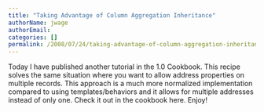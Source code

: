 ```yaml
---
title: "Taking Advantage of Column Aggregation Inheritance"
authorName: jwage
authorEmail:
categories: []
permalink: /2008/07/24/taking-advantage-of-column-aggregation-inheritance.html
---
```

Today I have published another tutorial in the 1.0 Cookbook. This recipe
solves the same situation where you want to allow address properties on
multiple records. This approach is a much more normalized implementation
compared to using templates/behaviors and it allows for multiple
addresses instead of only one. Check it out in the cookbook here. Enjoy!

